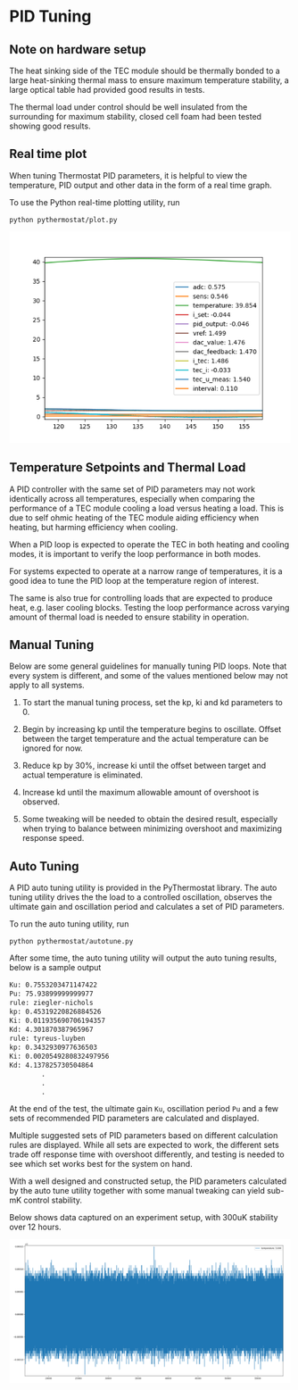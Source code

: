 # PID Tuning

## Note on hardware setup

The heat sinking side of the TEC module should be thermally bonded to a large heat-sinking thermal mass to ensure maximum temperature stability, a large optical table had provided good results in tests.

The thermal load under control should be well insulated from the surrounding for maximum stability, closed cell foam had been tested showing good results.

## Real time plot

When tuning Thermostat PID parameters, it is helpful to view the temperature, PID output and other data in the form of a real time graph.

To use the Python real-time plotting utility, run

```shell
python pythermostat/plot.py
```

![default view](./assets/default%20view.png)

## Temperature Setpoints and Thermal Load

A PID controller with the same set of PID parameters may not work identically across all temperatures, especially when comparing the performance of a TEC module cooling a load versus heating a load. This is due to self ohmic heating of the TEC module aiding efficiency when  heating, but harming efficiency when cooling.

When a PID loop is expected to operate the TEC in both heating and cooling modes, it is important to verify the loop performance in both modes.

For systems expected to operate at a narrow range of temperatures, it is a good idea to tune the PID loop at the temperature region of interest.

The same is also true for controlling loads that are expected to produce heat, e.g. laser cooling blocks. Testing the loop performance across varying amount of thermal load is needed to ensure stability in operation.

## Manual Tuning

Below are some general guidelines for manually tuning PID loops. Note that every system is different, and some of the values mentioned below may not apply to all systems.

1. To start the manual tuning process, set the kp, ki and kd parameters to 0.

2. Begin by increasing kp until the temperature begins to oscillate. Offset between the target temperature and the actual temperature can be ignored for now.

3. Reduce kp by 30%, increase ki until the offset between target and actual temperature is eliminated.

4. Increase kd until the maximum allowable amount of overshoot is observed.

5. Some tweaking will be needed to obtain the desired result, especially when trying to balance between minimizing overshoot and maximizing response speed.

## Auto Tuning

A PID auto tuning utility is provided in the PyThermostat library. The auto tuning utility drives the the load to a controlled oscillation, observes the ultimate gain and oscillation period and calculates a set of PID parameters.

To run the auto tuning utility, run

```shell
python pythermostat/autotune.py
```

After some time, the auto tuning utility will output the auto tuning results, below is a sample output

```shell
Ku: 0.7553203471147422
Pu: 75.93899999999977
rule: ziegler-nichols
kp: 0.45319220826884526
Ki: 0.011935690706194357
Kd: 4.301870387965967
rule: tyreus-luyben
kp: 0.3432930977636503
Ki: 0.0020549280832497956
Kd: 4.137825730504864
        .
        .   
        .
```

At the end of the test, the ultimate gain `Ku`, oscillation period `Pu` and a few sets of recommended PID parameters are calculated and displayed.  

Multiple suggested sets of PID parameters based on different calculation rules are displayed. While all sets are expected to work, the different sets trade off response time with overshoot differently, and testing is needed to see which set works best for the system on hand.

With a well designed and constructed setup, the PID parameters calculated by the auto tune utility together with some manual tweaking can yield sub-mK control stability.

Below shows data captured on an experiment setup, with 300uK stability over 12 hours.

![twelve_hours](./assets/twelve_hours.png)
